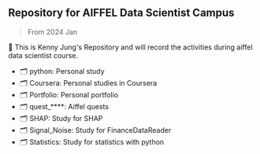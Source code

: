 ## Repository for AIFFEL Data Scientist Campus
> From 2024 Jan

🚀 This is Kenny Jung's Repository and will record the activities during aiffel data scientist course.

- 🗂️ python: Personal study
- 🗂️ Coursera: Personal studies in Coursera
- 🗂️ Portfolio: Personal portfolio
- 🗂️ quest_****: Aiffel quests
- 🗂️ SHAP: Study for SHAP
- 🗂️ Signal_Noise: Study for FinanceDataReader
- 🗂️ Statistics: Study for statistics with python 

